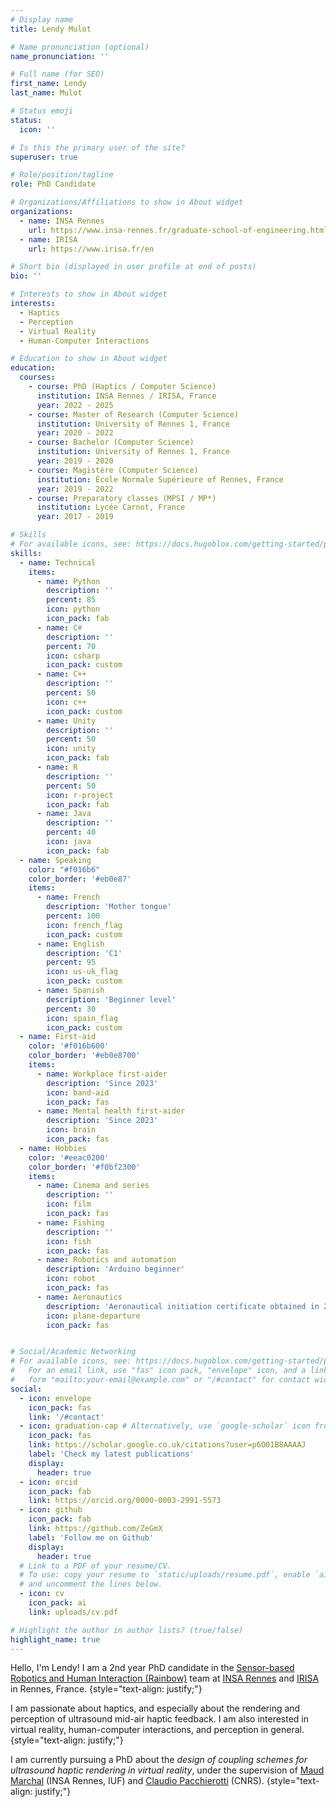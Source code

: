 ```yaml
---
# Display name
title: Lendy Mulot

# Name pronunciation (optional)
name_pronunciation: ''

# Full name (for SEO)
first_name: Lendy
last_name: Mulot

# Status emoji
status:
  icon: ''

# Is this the primary user of the site?
superuser: true

# Role/position/tagline
role: PhD Candidate

# Organizations/Affiliations to show in About widget
organizations:
  - name: INSA Rennes
    url: https://www.insa-rennes.fr/graduate-school-of-engineering.html
  - name: IRISA
    url: https://www.irisa.fr/en

# Short bio (displayed in user profile at end of posts)
bio: ''

# Interests to show in About widget
interests:
  - Haptics
  - Perception
  - Virtual Reality
  - Human-Computer Interactions

# Education to show in About widget
education:
  courses:
    - course: PhD (Haptics / Computer Science)
      institution: INSA Rennes / IRISA, France
      year: 2022 - 2025
    - course: Master of Research (Computer Science)
      institution: University of Rennes 1, France
      year: 2020 - 2022
    - course: Bachelor (Computer Science)
      institution: University of Rennes 1, France
      year: 2019 - 2020
    - course: Magistère (Computer Science)
      institution: École Normale Supérieure of Rennes, France
      year: 2019 - 2022
    - course: Preparatory classes (MPSI / MP*)
      institution: Lycée Carnot, France
      year: 2017 - 2019

# Skills
# For available icons, see: https://docs.hugoblox.com/getting-started/page-builder/#icons
skills:
  - name: Technical
    items:
      - name: Python
        description: ''
        percent: 85
        icon: python
        icon_pack: fab
      - name: C#
        description: ''
        percent: 70
        icon: csharp
        icon_pack: custom
      - name: C++
        description: ''
        percent: 50
        icon: c++
        icon_pack: custom
      - name: Unity
        description: ''
        percent: 50
        icon: unity
        icon_pack: fab
      - name: R
        description: ''
        percent: 50
        icon: r-project
        icon_pack: fab
      - name: Java
        description: ''
        percent: 40
        icon: java
        icon_pack: fab
  - name: Speaking
    color: "#f016b6"
    color_border: '#eb0e87'
    items:
      - name: French
        description: 'Mother tongue'
        percent: 100
        icon: french_flag
        icon_pack: custom
      - name: English
        description: 'C1'
        percent: 95
        icon: us-uk_flag
        icon_pack: custom
      - name: Spanish
        description: 'Beginner level'
        percent: 30
        icon: spain_flag
        icon_pack: custom
  - name: First-aid
    color: '#f016b600'
    color_border: '#eb0e8700'
    items:
      - name: Workplace first-aider
        description: 'Since 2023'
        icon: band-aid
        icon_pack: fas
      - name: Mental health first-aider
        description: 'Since 2023'
        icon: brain
        icon_pack: fas
  - name: Hobbies
    color: '#eeac0200'
    color_border: '#f0bf2300'
    items:
      - name: Cinema and series
        description: ''
        icon: film
        icon_pack: fas
      - name: Fishing
        description: ''
        icon: fish
        icon_pack: fas
      - name: Robotics and automation
        description: 'Arduino beginner'
        icon: robot
        icon_pack: fas
      - name: Aeronautics
        description: 'Aeronautical initiation certificate obtained in 2013'
        icon: plane-departure
        icon_pack: fas


# Social/Academic Networking
# For available icons, see: https://docs.hugoblox.com/getting-started/page-builder/#icons
#   For an email link, use "fas" icon pack, "envelope" icon, and a link in the
#   form "mailto:your-email@example.com" or "/#contact" for contact widget.
social:
  - icon: envelope
    icon_pack: fas
    link: '/#contact'
  - icon: graduation-cap # Alternatively, use `google-scholar` icon from `ai` icon pack
    icon_pack: fas
    link: https://scholar.google.co.uk/citations?user=p6O01B8AAAAJ
    label: 'Check my latest publications'
    display:
      header: true
  - icon: orcid
    icon_pack: fab
    link: https://orcid.org/0000-0003-2991-5573
  - icon: github
    icon_pack: fab
    link: https://github.com/ZeGmX
    label: 'Follow me on Github'
    display:
      header: true
  # Link to a PDF of your resume/CV.
  # To use: copy your resume to `static/uploads/resume.pdf`, enable `ai` icons in `params.yaml`,
  # and uncomment the lines below.
  - icon: cv
    icon_pack: ai
    link: uploads/cv.pdf

# Highlight the author in author lists? (true/false)
highlight_name: true
---
```


Hello, I'm Lendy! I am a 2nd year PhD candidate in the [Sensor-based Robotics and Human Interaction (Rainbow)](https://team.inria.fr/rainbow/)  team at [INSA Rennes](https://www.insa-rennes.fr/graduate-school-of-engineering.html) and [IRISA](https://www.irisa.fr/en) in Rennes, France. 
{style="text-align: justify;"}

I am passionate about haptics, and especially about the rendering and perception of ultrasound mid-air haptic feedback. I am also interested in virtual reality, human-computer interactions, and perception in general.
{style="text-align: justify;"}

I am currently pursuing a PhD about the *design of coupling schemes for ultrasound haptic rendering in virtual reality*, under the supervision of [Maud Marchal](https://team.inria.fr/rainbow/team/maud-marchal/) (INSA Rennes, IUF) and [Claudio Pacchierotti](https://team.inria.fr/rainbow/team/claudio-pacchierotti/) (CNRS).
{style="text-align: justify;"}
